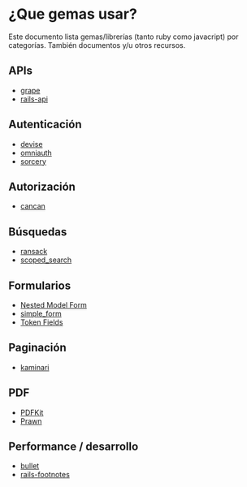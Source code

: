 # ¿Que gemas usar?

Este documento lista gemas/librerías (tanto ruby como javacript) por
categorías. También documentos y/u otros recursos.

## APIs

* [grape](https://github.com/intridea/grape)
* [rails-api](https://github.com/spastorino/rails-api)

## Autenticación

* [devise](https://github.com/plataformatec/devise)
* [omniauth](https://github.com/intridea/omniauth)
* [sorcery](https://github.com/NoamB/sorcery)

## Autorización

* [cancan](https://github.com/ryanb/cancan)

## Búsquedas

* [ransack](https://github.com/ernie/ransack)
* [scoped_search](https://github.com/wvanbergen/scoped_search)

## Formularios

* [Nested Model Form](http://railscasts.com/episodes/196-nested-model-form-revised)
* [simple_form](https://github.com/plataformatec/simple_form)
* [Token Fields](http://railscasts.com/episodes/258-token-fields-revised)

## Paginación

* [kaminari](https://github.com/amatsuda/kaminari)

## PDF

* [PDFKit](https://github.com/pdfkit/pdfkit)
* [Prawn](https://github.com/prawnpdf/prawn)

## Performance / desarrollo

* [bullet](https://github.com/flyerhzm/bullet)
* [rails-footnotes](https://github.com/josevalim/rails-footnotes)

